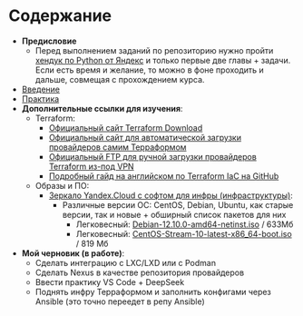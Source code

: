 # Содержание

- **Предисловие**
  - Перед выполнением заданий по репозиторию нужно пройти [хендук по Python от Яндекс](https://education.yandex.ru/handbook/python) и только первые две главы + задачи. Если есть время и желание, то можно в фоне проходить и дальше, совмещая с прохождением курса.
- [Введение](https://github.com/lamjob1993/terraform-monitoring/tree/main/terraform/beggining)
- [Практика](https://github.com/lamjob1993/terraform-monitoring/tree/main/terraform/tasks)
- **Дополнительные ссылки для изучения**:
  - Terraform:
    - [Официальный сайт Terraform Download](https://developer.hashicorp.com/terraform/install#linux)
    - [Официальный сайт для автоматической загрузки провайдеров самим Терраформом](https://registry.terraform.io/browse/providers)
    - [Официальный FTP для ручной загрузки провайдеров Terraform из-под VPN](https://releases.hashicorp.com/)
    - [Подробный гайд на английском по Terraform IaC на GitHub](https://github.com/Bes0n/Using-Terraform-to-Manage-Applications-and-Infrastructure)
  - Образы и ПО:
    - [Зеркало Yandex.Cloud с софтом для инфры (инфраструктуры)](https://mirror.yandex.ru/):
      - Различные версии ОС: CentOS, Debian, Ubuntu, как старые версии, так и новые + обширный список пакетов для них
        - Легковесный: [Debian-12.10.0-amd64-netinst.iso](https://mirror.yandex.ru/debian-cd/current/amd64/iso-cd/) / 633Мб
        - Легковесный: [CentOS-Stream-10-latest-x86_64-boot.iso](https://mirror.yandex.ru/centos-stream/10-stream/BaseOS/x86_64/iso/) / 819 Мб
- **Мой черновик (в работе)**:
  - Cделать интеграцию с LXC/LXD или с Podman
  - Сделать Nexus в качестве репозитория провайдеров
  - Ввести практику VS Code + DeepSeek
  - Поднять инфру Терраформом и заполнить конфигами через Ansible (это точно переедет в репу Ansible)
